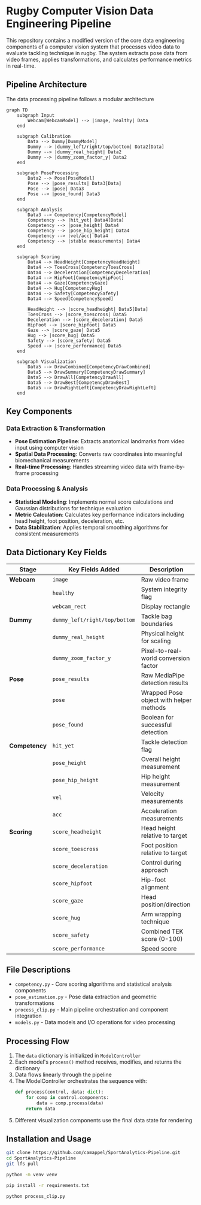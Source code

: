 # Rugby Computer Vision Data Engineering Pipeline
This repository contains a modified version of the core data engineering components of a computer vision system that processes video data to evaluate tackling technique in rugby. The system extracts pose data from video frames, applies transformations, and calculates performance metrics in real-time.

## Pipeline Architecture
The data processing pipeline follows a modular architecture

```mermaid
graph TD
    subgraph Input
        Webcam[WebcamModel] --> |image, healthy| Data
    end

    subgraph Calibration
        Data --> Dummy[DummyModel]
        Dummy --> |dummy_left/right/top/bottom| Data2[Data]
        Dummy --> |dummy_real_height| Data2
        Dummy --> |dummy_zoom_factor_y| Data2
    end

    subgraph PoseProcessing
        Data2 --> Pose[PoseModel]
        Pose --> |pose_results| Data3[Data]
        Pose --> |pose| Data3
        Pose --> |pose_found| Data3
    end

    subgraph Analysis
        Data3 --> Competency[CompetencyModel]
        Competency --> |hit_yet| Data4[Data]
        Competency --> |pose_height| Data4
        Competency --> |pose_hip_height| Data4
        Competency --> |vel/acc| Data4
        Competency --> |stable measurements| Data4
    end

    subgraph Scoring
        Data4 --> HeadHeight[CompetencyHeadHeight]
        Data4 --> ToesCross[CompetencyToesCross] 
        Data4 --> Deceleration[CompetencyDeceleration]
        Data4 --> HipFoot[CompetencyHipFoot]
        Data4 --> Gaze[CompetencyGaze]
        Data4 --> Hug[CompetencyHug]
        Data4 --> Safety[CompetencySafety]
        Data4 --> Speed[CompetencySpeed]
        
        HeadHeight --> |score_headheight| Data5[Data]
        ToesCross --> |score_toescross| Data5
        Deceleration --> |score_deceleration| Data5
        HipFoot --> |score_hipfoot| Data5
        Gaze --> |score_gaze| Data5
        Hug --> |score_hug| Data5
        Safety --> |score_safety| Data5
        Speed --> |score_performance| Data5
    end
    
    subgraph Visualization
        Data5 --> DrawCombined[CompetencyDrawCombined]
        Data5 --> DrawSummary[CompetencyDrawSummary]
        Data5 --> DrawAll[CompetencyDrawAll]
        Data5 --> DrawBest[CompetencyDrawBest]
        Data5 --> DrawRightLeft[CompetencyDrawRightLeft]
    end
```

## Key Components

### Data Extraction & Transformation
- **Pose Estimation Pipeline**: Extracts anatomical landmarks from video input using computer vision
- **Spatial Data Processing**: Converts raw coordinates into meaningful biomechanical measurements
- **Real-time Processing**: Handles streaming video data with frame-by-frame processing

### Data Processing & Analysis
- **Statistical Modeling**: Implements normal score calculations and Gaussian distributions for technique evaluation
- **Metric Calculation**: Calculates key performance indicators including head height, foot position, deceleration, etc.
- **Data Stabilization**: Applies temporal smoothing algorithms for consistent measurements

## Data Dictionary Key Fields

| Stage | Key Fields Added | Description |
|-------|-----------------|-------------|
| **Webcam** | `image` | Raw video frame |
|  | `healthy` | System integrity flag |
|  | `webcam_rect` | Display rectangle |
| **Dummy** | `dummy_left/right/top/bottom` | Tackle bag boundaries |
|  | `dummy_real_height` | Physical height for scaling |
|  | `dummy_zoom_factor_y` | Pixel-to-real-world conversion factor |
| **Pose** | `pose_results` | Raw MediaPipe detection results |
|  | `pose` | Wrapped Pose object with helper methods |
|  | `pose_found` | Boolean for successful detection |
| **Competency** | `hit_yet` | Tackle detection flag |
|  | `pose_height` | Overall height measurement |
|  | `pose_hip_height` | Hip height measurement |
|  | `vel` | Velocity measurements |
|  | `acc` | Acceleration measurements |
| **Scoring** | `score_headheight` | Head height relative to target |
|  | `score_toescross` | Foot position relative to target |
|  | `score_deceleration` | Control during approach |
|  | `score_hipfoot` | Hip-foot alignment |
|  | `score_gaze` | Head position/direction |
|  | `score_hug` | Arm wrapping technique |
|  | `score_safety` | Combined TEK score (0-100) |
|  | `score_performance` | Speed score |

## File Descriptions

- `competency.py` - Core scoring algorithms and statistical analysis components
- `pose_estimation.py` - Pose data extraction and geometric transformations
- `process_clip.py` - Main pipeline orchestration and component integration
- `models.py` - Data models and I/O operations for video processing

## Processing Flow

1. The `data` dictionary is initialized in `ModelController`
2. Each model's `process()` method receives, modifies, and returns the dictionary
3. Data flows linearly through the pipeline
4. The ModelController orchestrates the sequence with:
   ```python
   def process(control, data: dict):
       for comp in control.components:
           data = comp.process(data)
       return data
   ```
5. Different visualization components use the final data state for rendering

## Installation and Usage
```bash
git clone https://github.com/camappel/SportAnalytics-Pipeline.git
cd SportAnalytics-Pipeline
git lfs pull

python -m venv venv

pip install -r requirements.txt

python process_clip.py
```